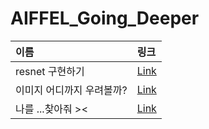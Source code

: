 # AIFFEL_Going_Deeper

|이름|링크|
|:---|:---|
|resnet 구현하기|[Link](https://github.com/looooopang/AIFFEL_Going_Deeper/blob/main/going_deeper_02/GoingDeeper_2.ipynb)|
|이미지 어디까지 우려볼까?|[Link](https://github.com/looooopang/AIFFEL_Going_Deeper/blob/main/going_deeper_04/GoingDeeper_4.ipynb)|
|나를 ...찾아줘 ><|[Link](https://github.com/looooopang/AIFFEL_Going_Deeper/blob/main/going_deeper_06/GoingDeeper_6.ipynb)|
